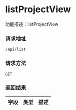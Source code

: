 # listProjectView
功能描述：listProjectView

### 请求地址
```
/api/list
```

### 请求方法
`GET`




### 返回结果

| 字段 | 类型 | 描述 |
| -------- | -------- | -------- |


